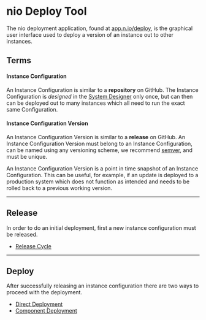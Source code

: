 # <span class="allow-caps">nio Deploy Tool</span>

The nio deployment application, found at [app.n.io/deploy](https://app.n.io/deploy), is the graphical user interface used to deploy a version of an instance out to other instances.

## Terms
#### Instance Configuration

An Instance Configuration is similar to a **repository** on GitHub. The Instance Configuration is *designed* in the [System Designer](https://app.n.io/design) only once, but can then can be deployed out to many instances which all need to run the exact same Configuration.

#### Instance Configuration Version

An Instance Configuration Version is similar to a **release** on GitHub. An Instance Configuration Version must belong to an Instance Configuration, can be named using any versioning scheme, we recommend [semver](https://semver.org), and must be unique.

An Instance Configuration Version is a point in time snapshot of an Instance Configuration. This can be useful, for example, if an update is deployed to a production system which does not function as intended and needs to be rolled back to a previous working version.

---

## Release

In order to do an initial deployment, first a new instance configuration must be released.

* [Release Cycle](/deployment/nio/release.md) 

---

## Deploy

After successfully releasing an instance configuration there are two ways to proceed with the deployment.

* [Direct Deployment](/deployment/nio/direct.md)
* [Component Deployment](/deployment/nio/component.md)
